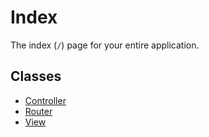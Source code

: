 Index
=====

The index (`/`) page for your entire application.

## Classes
- [Controller](controller.js)
- [Router](router.js)
- [View](view.js)
